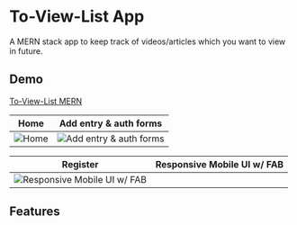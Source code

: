 # To-View-List App

A MERN stack app to keep track of videos/articles which you want to view in future.

## Demo

[To-View-List MERN](https://github.com/amand33p)

|                                              Home                                               |                                           Add entry & auth forms                                           |
| :---------------------------------------------------------------------------------------------: | :--------------------------------------------------------------------------------------------------------: |
| ![Home](https://github.com/amand33p/to-view-list-mern/blob/master/screenshots/desktop-home.png) | ![Add entry & auth forms](https://github.com/amand33p/to-view-list-mern/blob/master/screenshots/forms.png) |

|                                                      Register                                                       | Responsive Mobile UI w/ FAB |
| :-----------------------------------------------------------------------------------------------------------------: | :-------------------------: |
| ![Responsive Mobile UI w/ FAB](https://github.com/amand33p/to-view-list-mern/blob/master/screenshots/mobile-ui.png) |

## Features
